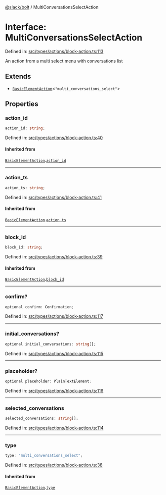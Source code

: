 [@slack/bolt](../index.md) / MultiConversationsSelectAction

# Interface: MultiConversationsSelectAction

Defined in: [src/types/actions/block-action.ts:113](https://github.com/slackapi/bolt-js/blob/main/src/types/actions/block-action.ts#L113)

An action from a multi select menu with conversations list

## Extends

- [`BasicElementAction`](BasicElementAction.md)\<`"multi_conversations_select"`\>

## Properties

### action\_id

```ts
action_id: string;
```

Defined in: [src/types/actions/block-action.ts:40](https://github.com/slackapi/bolt-js/blob/main/src/types/actions/block-action.ts#L40)

#### Inherited from

[`BasicElementAction`](BasicElementAction.md).[`action_id`](BasicElementAction.md#action_id)

***

### action\_ts

```ts
action_ts: string;
```

Defined in: [src/types/actions/block-action.ts:41](https://github.com/slackapi/bolt-js/blob/main/src/types/actions/block-action.ts#L41)

#### Inherited from

[`BasicElementAction`](BasicElementAction.md).[`action_ts`](BasicElementAction.md#action_ts)

***

### block\_id

```ts
block_id: string;
```

Defined in: [src/types/actions/block-action.ts:39](https://github.com/slackapi/bolt-js/blob/main/src/types/actions/block-action.ts#L39)

#### Inherited from

[`BasicElementAction`](BasicElementAction.md).[`block_id`](BasicElementAction.md#block_id)

***

### confirm?

```ts
optional confirm: Confirmation;
```

Defined in: [src/types/actions/block-action.ts:117](https://github.com/slackapi/bolt-js/blob/main/src/types/actions/block-action.ts#L117)

***

### initial\_conversations?

```ts
optional initial_conversations: string[];
```

Defined in: [src/types/actions/block-action.ts:115](https://github.com/slackapi/bolt-js/blob/main/src/types/actions/block-action.ts#L115)

***

### placeholder?

```ts
optional placeholder: PlainTextElement;
```

Defined in: [src/types/actions/block-action.ts:116](https://github.com/slackapi/bolt-js/blob/main/src/types/actions/block-action.ts#L116)

***

### selected\_conversations

```ts
selected_conversations: string[];
```

Defined in: [src/types/actions/block-action.ts:114](https://github.com/slackapi/bolt-js/blob/main/src/types/actions/block-action.ts#L114)

***

### type

```ts
type: "multi_conversations_select";
```

Defined in: [src/types/actions/block-action.ts:38](https://github.com/slackapi/bolt-js/blob/main/src/types/actions/block-action.ts#L38)

#### Inherited from

[`BasicElementAction`](BasicElementAction.md).[`type`](BasicElementAction.md#type)
